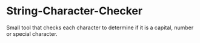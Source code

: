 # String-Character-Checker
Small tool that checks each character to determine if it is a capital, number or special character.
